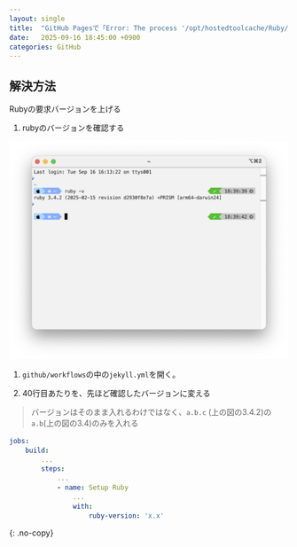 ```yaml
---
layout: single
title:  "GitHub Pagesで「Error: The process '/opt/hostedtoolcache/Ruby/3.1.6/x64/bin/gem' failed with exit code 1」と出た時の対処法"
date:   2025-09-16 18:45:00 +0900
categories: GitHub
---
```


## 解決方法
Rubyの要求バージョンを上げる

1. rubyのバージョンを確認する

![](/assets/images/2-1.png)

1. `github/workflows`の中の`jekyll.yml`を開く。

1. 40行目あたりを、先ほど確認したバージョンに変える

> バージョンはそのまま入れるわけではなく、`a.b.c` (上の図の3.4.2)の`a.b`(上の図の3.4)のみを入れる

``` yaml
jobs:
    build:
        ...
        steps:
            ...
            - name: Setup Ruby
                ...
                with: 
                    ruby-version: 'x.x'

```
{: .no-copy}